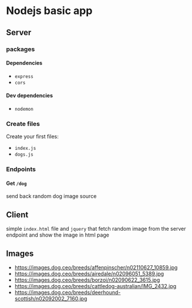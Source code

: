 # Nodejs basic app

## Server
### packages
#### Dependencies
- `express`
- `cors`
#### Dev dependencies
- `nodemon`

### Create files
Create your first files: 
- `index.js`
- `dogs.js`

### Endpoints
#### Get `/dog`
send back random dog image source

## Client
simple `index.html` file and `jquery` that fetch random image from the server endpoint and show the image in html page

## Images
- https://images.dog.ceo/breeds/affenpinscher/n02110627_10859.jpg
- https://images.dog.ceo/breeds/airedale/n02096051_5389.jpg
- https://images.dog.ceo/breeds/borzoi/n02090622_3615.jpg
- https://images.dog.ceo/breeds/cattledog-australian/IMG_2432.jpg
- https://images.dog.ceo/breeds/deerhound-scottish/n02092002_7160.jpg
